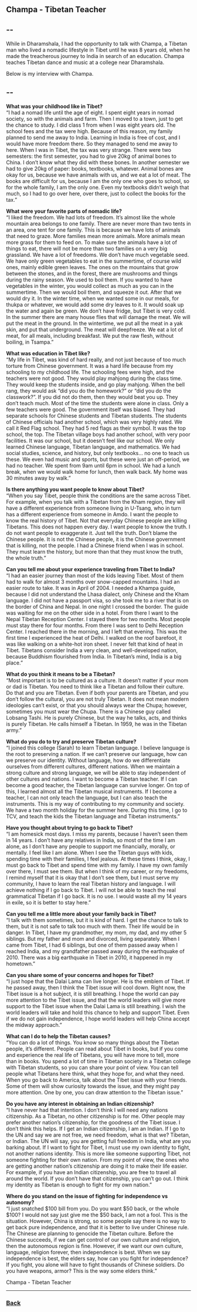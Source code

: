 ## Champa - Tibetan Teacher

--
--

While in Dharamshala, I had the opportunity to talk with Champa, a Tibetan man who lived a nomadic lifestyle in Tibet until he was 8 years old, when he made the treacherous journey to India in search of an education. Champa teaches Tibetan dance and music at a college near Dharamshala.

Below is my interview with Champa.

--
--

**What was your childhood like in Tibet?**
<br>
“I had a nomad life until the age of eight. I spent eight years in nomad society, so with the animals and farm. Then I moved to a town, just to get the chance to study. I did class 1 from when I was eight years old. The school fees and the tax were high. Because of this reason, my family planned to send me away to India. Learning in India is free of cost, and I would have more freedom there. So they managed to send me away to here. When I was in Tibet, the tax was very strange. There were two semesters: the first semester, you had to give 20kg of animal bones to China. I don’t know what they did with these bones. In another semester we had to give 20kg of paper: books, textbooks, whatever. Animal bones are okay for us, because we have animals with us, and we eat a lot of meat. The books are difficult for us, because I am the only one who goes to school, so for the whole family, I am the only one. Even my textbooks didn’t weigh that much, so I had to go over here, over there, just to collect the books for the tax.”

**What were your favorite parts of nomadic life?**
<br>
“I liked the freedom. We had lots of freedom. It’s almost like the whole mountain area belongs to one family. There are never more than two tents in an area, one tent for one family.  This is because we have lots of animals that need to graze. More families mean more animals. More animals mean more grass for them to feed on. To make sure the animals have a lot of things to eat, there will not be more than two families on a very big grassland. We have a lot of freedoms. We don’t have much vegetable seed. We have only green vegetables to eat in the summertime, of course wild ones, mainly edible green leaves. The ones on the mountains that grow between the stones, and in the forest, there are mushrooms and things during the rainy season. We used to boil them. If you wanted to have vegetables in the winter, you would collect as much as you can in the summertime. Then we would boil them, and squeeze it out. After that we would dry it. In the winter time, when we wanted some in our meals, for thukpa or whatever, we would add some dry leaves to it. It would soak up the water and again be green. We don’t have fridge, but Tibet is very cold. In the summer there are many house flies that will damage the meat. We will put the meat in the ground. In the wintertime, we put all the meat in a yak skin, and put that underground. The meat will deepfreeze. We eat a lot of meat, for all meals, including breakfast. We put the raw flesh, without boiling, in Tsampa.”

**What was education in Tibet like?**
<br>
“My life in Tibet, was kind of hard really, and not just because of too much torture from Chinese government. It was a hard life because from my schooling to my childhood life. The schooling fees were high, and the teachers were not good. They would play mahjong during the class time. They would keep the students inside, and go play mahjong. When the bell rang, they would ask “did you do the homework?” or “did you do the classwork?”. If you did not do them, then they would beat you up. They don’t teach much. Most of the time the students were alone in class. Only a few teachers were good. The government itself was biased. They had separate schools for Chinese students and Tibetan students. The students of Chinese officials had another school, which was very highly rated. We call it Red Flag school. They had 5 red flags as their symbol. It was the top school, the top. The Tibetan village boys had another school, with very poor facilities. It was our school, but it doesn’t feel like our school. We only learned Chinese language, Tibetan language, and mathematics. We had social studies, science, and history, but only textbooks… no one to teach us these. We even had music and sports, but these were just an off-period, we had no teacher. We spent from 9am until 6pm in school. We had a lunch break, when we would walk home for lunch, then walk back. My home was 30 minutes away by walk.”

**Is there anything you want people to know about Tibet?**
<br>
“When you say Tibet, people think the conditions are the same across Tibet. For example, when you talk with a Tibetan from the Kham region, they will have a different experience from someone living in U-Tsang, who in turn has a different experience from someone in Amdo. I want the people to know the real history of Tibet. Not that everyday Chinese people are killing Tibetans. This does not happen every day. I want people to know the truth. I do not want people to exaggerate it. Just tell the truth. Don’t blame the Chinese people. It is not the Chinese people, it is the Chinese government that is killing, not the people. I had a Chinese friend when I was in school. They must learn the history, but more than that they must know the truth, the whole truth.”

**Can you tell me about your experience traveling from Tibet to India?**
<br>
“I had an easier journey than most of the kids leaving Tibet. Most of them had to walk for almost 3 months over snow-capped mountains. I had an easier route to take. It was in April of 2004. I needed a Khampa guide, because I did not understand the Lhasa dialect, only Chinese and the Kham language. I did not have a passport visa, so she took me to a river that is on the border of China and Nepal. In one night I crossed the border. The guide was waiting for me on the other side in a hotel. From there I want to the Nepal Tibetan Reception Center. I stayed there for two months. Most people must stay there for four months. From there I was sent to Delhi Reception Center. I reached there in the morning, and I left that evening. This was the first time I experienced the heat of Delhi. I walked on the roof barefoot, it was like walking on a white-hot iron sheet. I never felt that kind of heat in Tibet. Tibetans consider India a very clean, and well-developed nation, because Buddhism flourished from India. In Tibetan’s mind, India is a big place.”

**What do you think it means to be a Tibetan?**
<br>
“Most important is to be cultured as a culture. It doesn’t matter if your mom or dad is Tibetan. You need to think like a Tibetan and follow their culture. Do that and you are Tibetan. Even if both your parents are Tibetan, and you don’t follow the cultural, you are not truly Tibetan. It does not mean modern ideologies can’t exist, or that you should always wear the Chupa; however, sometimes you must wear the Chupa. There is a Chinese guy called Lobsang Tashi. He is purely Chinese, but the way he talks, acts, and thinks is purely Tibetan. He calls himself a Tibetan. In 1959, he was in the Tibetan army.”

**What do you do to try and preserve Tibetan culture?**
<br>
“I joined this college (Sarah) to learn Tibetan language. I believe language is the root to preserving a nation. If we can’t preserve our language, how can we preserve our identity. Without language, how do we differentiate ourselves from different cultures, different nations. When we maintain a strong culture and strong language, we will be able to stay independent of other cultures and nations. I want to become a Tibetan teacher. If I can become a good teacher, the Tibetan language can survive longer. On top of this, I learned almost all the Tibetan musical instruments. If I become a teacher, I can not only teach the language, but I can also teach the instruments. This is my way of contributing to my community and society. We have a two month holiday for the summer here. During this time, I go to TCV, and teach the kids the Tibetan language and Tibetan instruments.”

**Have you thought about trying to go back to Tibet?**
<br>
“I am homesick most days. I miss my parents, because I haven’t seen them in 14 years. I don’t have any relatives in India, so most of the time I am alone, as I don’t have any people to support me financially, morally, or mentally. I feel like I am alone. When I see the Tibetan guys with kids, spending time with their families, I feel jealous. At these times I think, okay, I must go back to Tibet and spend time with my family. I have my own family over there, I must see them. But when I think of my career, or my freedoms, I remind myself that it is okay that I don’t see them, but I must serve my community, I have to learn the real Tibetan history and language. I will achieve nothing if I go back to Tibet. I will not be able to teach the real grammatical Tibetan if I go back. It is no use. I would waste all my 14 years in exile, so it is better to stay here.”

**Can you tell me a little more about your family back in Tibet?**
<br>
“I talk with them sometimes, but it is kind of hard. I get the chance to talk to them, but it is not safe to talk too much with them. Their life would be in danger. In Tibet, I have my grandmother, my mom, my dad, and my other 5 siblings. But my father and mom and divorced, living separately. When I came from Tibet, I had 6 siblings, but one of them passed away when I reached India, and my grandfather passed away during the earthquake of 2010. There was a big earthquake in Tibet in 2010, it happened in my hometown.”

**Can you share some of your concerns and hopes for Tibet?**
<br>
“I just hope that the Dalai Lama can live longer. He is the emblem of Tibet. If he passed away, then I think the Tibet issue will cool down. Right now, the Tibet issue is a hot subject, it is still breathing. I hope the world can pay more attention to the Tibet issue, and that the world leaders will give more support to the Tibet issue when the Dalai Lama is still breathing. I wish the world leaders will take and hold this chance to help and support Tibet. Even if we do not gain independence, I hope world leaders will help China accept the midway approach.”

**What can I do to help the Tibetan causes?**
<br>
“You can do a lot of things. You know so many things about the Tibetan people, it’s different. People can read about Tibet in books, but if you come and experience the real life of Tibetans, you will have more to tell, more than in books. You spend a lot of time in Tibetan society in a Tibetan college with Tibetan students, so you can share your point of view. You can tell people what Tibetans here think, what they hope for, and what they need. When you go back to America, talk about the Tibet issue with your friends. Some of them will show curiosity towards the issue, and they might pay more attention. One by one, you can draw attention to the Tibetan issue.”

**Do you have any interest in obtaining an Indian citizenship?**
<br>
“I have never had that intention. I don’t think I will need any nations citizenship. As a Tibetan, no other citizenship is for me. Other people may prefer another nation’s citizenship, for the goodness of the Tibet issue. I don’t think this helps. If I get an Indian citizenship, I am an Indian. If I go to the UN and say we are not free, we need freedom, what is that we? Tibetan, or Indian. The UN will say, you are getting full freedom in India, what are you barking about. If I want to fight for Tibet, I must use my own identity to fight, not another nations identity. This is more like someone supporting Tibet, not someone fighting for their own nation. From my point of view, the ones who are getting another nation’s citizenship are doing it to make their life easier. For example, if you have an Indian citizenship, you are free to travel all around the world. If you don’t have that citizenship, you can’t go out. I think my identity as Tibetan is enough to fight for my own nation.”

**Where do you stand on the issue of fighting for independence vs autonomy?**
<br>
“I just snatched $100 bill from you. Do you want $50 back, or the whole $100? I would not say just give me the $50 back, I am not a fool. This is the situation. However, China is strong, so some people say there is no way to get back pure independence, and that it is better to live under Chinese rule. The Chinese are planning to genocide the Tibetan culture. Before the Chinese succeeds, if we can get control of our own culture and religion, then the autonomous region is fine. However, if we want our own culture, language, religion forever, then independence is best. When we say independence is best, the elders say, how can you fight for independence? If you fight, you alone will have to fight thousands of Chinese soldiers. Do you have weapons, armor? This is the way some elders think.”

Champa - Tibetan Teacher

---
### [Back](/pages/humans_of_dharamshala)
